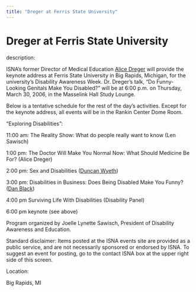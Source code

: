 ```yaml
---
title: "Dreger at Ferris State University"
---
```


# Dreger at Ferris State University

  
description:  
  


ISNA&#8217;s former Director of Medical Education [Alice Dreger][1] will provide the keynote address at Ferris State University in Big Rapids, Michigan, for the university&#8217;s Disability Awareness Week. Dr. Dreger&#8217;s talk, &#8220;Do Funny-Looking Genitals Make You Disabled?&#8221; will be at 6:00 p.m. on Thursday, March 30, 2006, in the Masselink Hall Study Lounge.

  
  


Below is a tentative schedule for the rest of the day&#8217;s activities. Except for the keynote address, all events will be in the Rankin Center Dome Room.

  
  


&#8220;Exploring Disabilities&#8221;:

  
  


11:00 am: The Reality Show: What do people really want to know (Len Sawisch)  
  
1:00 pm: The Doctor Will Make You Normal Now: What Should Medicine Be For? (Alice Dreger)  
  
2:00 pm: Sex and Disabilities ([Duncan Wyeth][2])  
  
3:00 pm: Disabilities in Business: Does Being Disabled Make You Funny? ([Dan Black][3])  
  
4:00 pm Surviving Life With Disabilities (Disability Panel)  
  
6:00 pm keynote (see above)

  
  


Program organized by Joelle Lynette Sawisch, President of Disability Awareness and Education.

  
  


Standard disclaimer: Items posted at the ISNA events site are provided as a public service, and are not necessarily sponsored or endorsed by ISNA. To suggest an event for posting, go to the contact ISNA box at the upper right side of this screen.

  


  


  
Location:  
  
Big Rapids, MI

 [1]: http://www.isna.org/about/dreger
 [2]: http://www.athleticachievement.org/adhof/famers/bios/wyeth.html
 [3]: http://www.shortdwarf.com